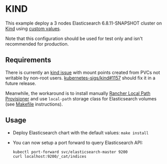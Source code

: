 # KIND

This example deploy a 3 nodes Elasticsearch 6.8.11-SNAPSHOT cluster on [Kind][]
using [custom values][].

Note that this configuration should be used for test only and isn't recommended
for production.


## Requirements

There is currently an [kind issue][] with mount points created from PVCs not
writable by non-root users. [kubernetes-sigs/kind#1157][] should fix it in a
future release.

Meanwhile, the workaround is to install manually
[Rancher Local Path Provisioner][] and use `local-path` storage class for
Elasticsearch volumes (see [Makefile][] instructions).


## Usage

* Deploy Elasticsearch chart with the default values: `make install`

* You can now setup a port forward to query Elasticsearch API:

  ```
  kubectl port-forward svc/elasticsearch-master 9200
  curl localhost:9200/_cat/indices
  ```


[custom values]: https://github.com/elastic/helm-charts/blob/6.8/elasticsearch/examples/kubernetes-kind/values.yaml
[kind]: https://kind.sigs.k8s.io/
[kind issue]: https://github.com/kubernetes-sigs/kind/issues/830
[kubernetes-sigs/kind#1157]: https://github.com/kubernetes-sigs/kind/pull/1157
[rancher local path provisioner]: https://github.com/rancher/local-path-provisioner
[Makefile]: https://github.com/elastic/helm-charts/blob/6.8/elasticsearch/examples/kubernetes-kind/Makefile#L5
